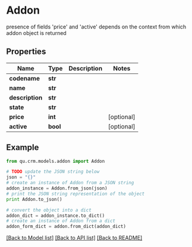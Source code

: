 # Addon

presence of fields 'price' and 'active' depends on the context from which addon object is returned

## Properties
Name | Type | Description | Notes
------------ | ------------- | ------------- | -------------
**codename** | **str** |  | 
**name** | **str** |  | 
**description** | **str** |  | 
**state** | **str** |  | 
**price** | **int** |  | [optional] 
**active** | **bool** |  | [optional] 

## Example

```python
from qu.crm.models.addon import Addon

# TODO update the JSON string below
json = "{}"
# create an instance of Addon from a JSON string
addon_instance = Addon.from_json(json)
# print the JSON string representation of the object
print Addon.to_json()

# convert the object into a dict
addon_dict = addon_instance.to_dict()
# create an instance of Addon from a dict
addon_form_dict = addon.from_dict(addon_dict)
```
[[Back to Model list]](../README.md#documentation-for-models) [[Back to API list]](../README.md#documentation-for-api-endpoints) [[Back to README]](../README.md)



